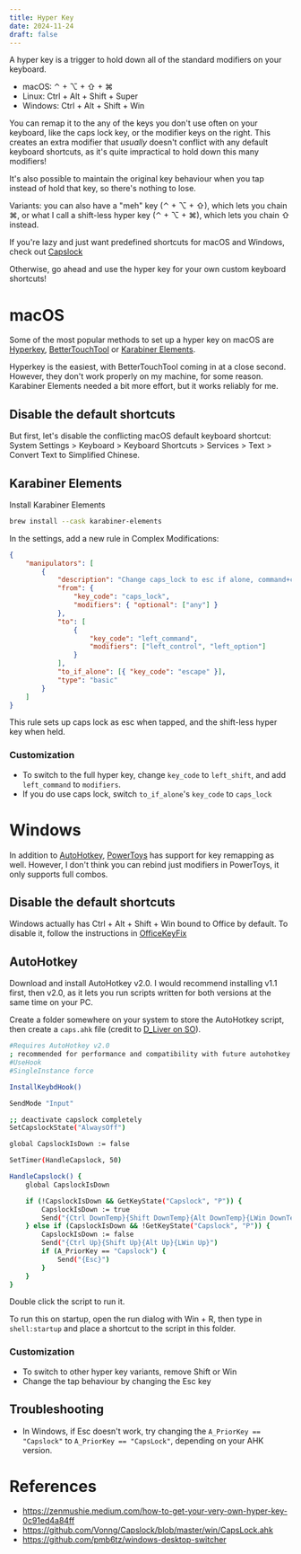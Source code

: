 ```yaml
---
title: Hyper Key
date: 2024-11-24
draft: false
---
```


A hyper key is a trigger to hold down all of the standard modifiers on your keyboard. 
- macOS: ⌃ + ⌥ + ⇧ + ⌘
- Linux: Ctrl + Alt + Shift + Super
- Windows: Ctrl + Alt + Shift + Win

You can remap it to the any of the keys you don't use often on your keyboard, like the caps lock key, or the modifier keys on the right. This creates an extra modifier that _usually_ doesn't conflict with any default keyboard shortcuts, as it's quite impractical to hold down this many modifiers!

It's also possible to maintain the original key behaviour when you tap instead of hold that key, so there's nothing to lose.

Variants: you can also have a "meh" key (⌃ + ⌥ + ⇧), which lets you chain ⌘, or what I call a shift-less hyper key (⌃ + ⌥ + ⌘), which lets you chain ⇧ instead.

If you're lazy and just want predefined shortcuts for macOS and Windows, check out [Capslock](https://github.com/Vonng/Capslock/tree/master)

Otherwise, go ahead and use the hyper key for your own custom keyboard shortcuts!
# macOS
Some of the most popular methods to set up a hyper key on macOS are [Hyperkey](https://hyperkey.app/), [BetterTouchTool](https://folivora.ai/) or [Karabiner Elements](https://karabiner-elements.pqrs.org/). 

Hyperkey is the easiest, with BetterTouchTool coming in at a close second. However, they don't work properly on my machine, for some reason. Karabiner Elements needed a bit more effort, but it works reliably for me.
## Disable the default shortcuts
But first, let's disable the conflicting macOS default keyboard shortcut: System Settings > Keyboard > Keyboard Shortcuts > Services > Text > Convert Text to Simplified Chinese.
## Karabiner Elements
Install Karabiner Elements
```bash
brew install --cask karabiner-elements
```

In the settings, add a new rule in Complex Modifications:
```json
{
    "manipulators": [
        {
            "description": "Change caps_lock to esc if alone, command+control+option if held",
            "from": {
                "key_code": "caps_lock",
                "modifiers": { "optional": ["any"] }
            },
            "to": [
                {
                    "key_code": "left_command",
                    "modifiers": ["left_control", "left_option"]
                }
            ],
            "to_if_alone": [{ "key_code": "escape" }],
            "type": "basic"
        }
    ]
}
```
This rule sets up caps lock as esc when tapped, and the shift-less hyper key when held.
### Customization
- To switch to the full hyper key, change `key_code` to `left_shift`, and add `left_command` to `modifiers`.
- If you do use caps lock, switch `to_if_alone`'s `key_code` to `caps_lock`
# Windows
In addition to [AutoHotkey](https://www.autohotkey.com/), [PowerToys](https://learn.microsoft.com/en-us/windows/powertoys/) has support for key remapping as well. However, I don't think you can rebind just modifiers in PowerToys, it only supports full combos.
## Disable the default shortcuts
Windows actually has Ctrl + Alt + Shift + Win bound to Office by default. To disable it, follow the instructions in [OfficeKeyFix](https://github.com/acook/OfficeKeyFix)
## AutoHotkey
Download and install AutoHotkey v2.0. I would recommend installing v1.1 first, then v2.0, as it lets you run scripts written for both versions at the same time on your PC.

Create a folder somewhere on your system to store the AutoHotkey script, then create a `caps.ahk` file (credit to [D_Liver on SO](https://stackoverflow.com/questions/40435980/how-to-emulate-hyper-key-in-windows-10-using-autohotkey)).
```bash
#Requires AutoHotkey v2.0
; recommended for performance and compatibility with future autohotkey releases.
#UseHook
#SingleInstance force

InstallKeybdHook()

SendMode "Input"

;; deactivate capslock completely
SetCapslockState("AlwaysOff")

global CapslockIsDown := false

SetTimer(HandleCapslock, 50)

HandleCapslock() {
    global CapslockIsDown

    if (!CapslockIsDown && GetKeyState("Capslock", "P")) {
        CapslockIsDown := true
        Send("{Ctrl DownTemp}{Shift DownTemp}{Alt DownTemp}{LWin DownTemp}")
    } else if (CapslockIsDown && !GetKeyState("Capslock", "P")) {
        CapslockIsDown := false
        Send("{Ctrl Up}{Shift Up}{Alt Up}{LWin Up}")
        if (A_PriorKey == "Capslock") {
            Send("{Esc}")
        }
    }
}
```
Double click the script to run it.

To run this on startup, open the run dialog with Win + R, then type in `shell:startup` and place a shortcut to the script in this folder.
### Customization
- To switch to other hyper key variants, remove Shift or Win
- Change the tap behaviour by changing the Esc key
## Troubleshooting
- In Windows, if Esc doesn't work, try changing the `A_PriorKey == "Capslock"` to `A_PriorKey == "CapsLock"`, depending on your AHK version.
# References
- https://zenmushie.medium.com/how-to-get-your-very-own-hyper-key-0c91ed4a84ff
- https://github.com/Vonng/Capslock/blob/master/win/CapsLock.ahk
- https://github.com/pmb6tz/windows-desktop-switcher